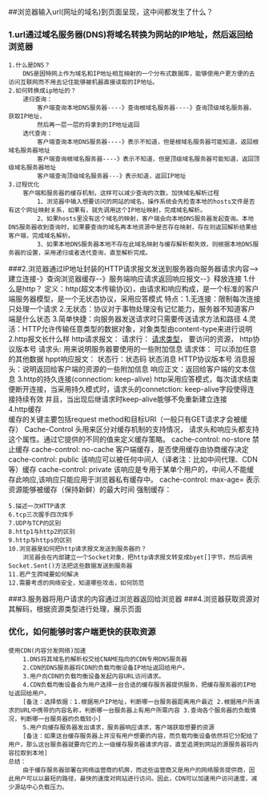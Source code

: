 ##浏览器输入url(网址的域名)到页面呈现，这中间都发生了什么？
### 1.url通过域名服务器(DNS)将域名转换为网站的IP地址，然后返回给浏览器
    1.什么是DNS？
        DNS是因特网上作为域名和IP地址相互映射的一个分布式数据库，能够使用户更方便的去访问互联网而不用去记住能够被机器直接读取的IP地址。
    2.如何转换成ip地址的？
        递归查询：
            客户端查询本地DNS服务器----》查询根域名服务器----》查询顶级域名服务器，获取IP地址，
            然后再一层一层的将拿到的IP地址返回
        迭代查询：
            客户端查询本地DNS服务器----》表示不知道，但是根域名服务器可能知道，返回根域名服务器地址
            客户端查询根域名服务器----》表示不知道，但是顶级域名服务器可能知道，返回顶级域名服务器地址
            客户端查询顶级域名服务器---》表示知道，返回IP地址
    3.过程优化
        客户端和服务器的缓存机制，这样可以减少查询的次数，加快域名解析过程
            1、浏览器中输入想要访问的网站的域名，操作系统会先检查本地的hosts文件是否有这个网址映射关系，如果有，就先调用这个IP地址映射，完成域名解析。
            2、如果hosts里没有这个域名的映射，客户端会向本地DNS服务器发起查询。本地DNS服务器收到查询时，如果要查询的域名再本地资源中是否存在映射，存在则返回解析结果给客户端，完成域名解析。
            3、如果本地DNS服务器本地不存在此域名映射与缓存解析都失效，则根据本地DNS服务器的设置，采用递归或者迭代查询，直至解析完成。        
###2.浏览器通过IP地址封装的HTTP请求报文发送到服务器向服务器请求内容-->建立连接-》查询浏览器缓存--》服务端响应请求返回响应报文--》释放连接
    1.什么是http？
        定义：http(超文本传输协议)，由请求和响应构成，是一个标准的客户端服务器模型，是一个无状态协议，采用应答模式
        特点：1.无连接：限制每次连接只处理一个请求 2.无状态：协议对于事物处理没有记忆能力，服务器不知道客户端是什么状态
             3.简单快捷：向服务器发送请求时只需要传送请求方法和路径 4.灵活：HTTP允许传输任意类型的数据对象，对象类型由content-type来进行说明
    2.http报文长什么样
         http请求报文：
             请求行： [请求类型](https://developer.mozilla.org/zh-CN/docs/Web/HTTP/Methods)， 要访问的资源， http协议版本号
             请求头: 用来说明服务器要使用的一些附加信息
             请求体： 可以添加任意的其他数据
         hppt响应报文：
              状态行：状态码 状态消息 HTTP协议版本号
              消息报头：说明返回给客户端的资源的一些附加信息
              响应正文：返回给客户端的文本信息
    3.http的持久连接(connection: keep-alive)
        http采用应答模式，每次请求结束便断开连接，当采用持久模式时，请求头的connetction: keep-alive字段使得连接持续有效
        并且，当出现后继请求时keep-alive能够不免重新建立连接    
    4.http缓存                                          
        缓存的关键主要包括request method和目标URI（一般只有GET请求才会被缓存）
        Cache-Control 头用来区分对缓存机制的支持情况， 请求头和响应头都支持这个属性。通过它提供的不同的值来定义缓存策略。
        cache-control: no-store 禁止缓存
        cache-control: no-cache 客户端缓存，是否使用缓存由协商缓存决定
        cache-control: public 该响应可以被任何中间人（译者注：比如中间代理、CDN等）缓存
        cache-control: private 该响应是专用于某单个用户的，中间人不能缓存此响应,该响应只能应用于浏览器私有缓存中。
        cache-control: max-age=<seconds> 表示资源能够被缓存（保持新鲜）的最大时间
        强制缓存：
    
    5.描述一次HTTP请求
    6.tcp三次握手四次挥手
    7.UDP与TCP的区别
    8.http1与http2的区别
    9.http与https的区别
    10.浏览器是如何把http请求报文发送到服务器的？
        浏览器会在内部建立一个Socket对象，把http请求报文转变成byet[]字节，然后调用Socket.Sent()方法把这些数据发送到服务器
    11.若产生跨域要如何解决
    12.需要考虑的网络安全，知道哪些攻击，如何防范
###3.服务器将用户请求的内容通过浏览器返回给浏览器
###4.浏览器获取资源对其解码，根据资源类型进行处理，展示页面
        
    
### 优化，如何能够时客户端更快的获取资源
    使用CDN(内容分发网络)加速
        1.DNS将其域名的解析权交给CNAME指向的CDN专用DNS服务器
        2.CDN的DNS服务器将CDN的负载均衡设备IP地址返回给用户。
        3.用户向CDN的负载均衡设备发起内容URL访问请求。
        4.CDN负载均衡设备会为用户选择一台合适的缓存服务器提供服务，把缓存服务器的IP地址返回给用户。
        [备注：选择依据：1.根据用户IP地址，判断哪一台服务器距离用户最近 2.根据用户所请求的URL中携带的内容名称，判断哪一台服务器上有用户所需内容 3.查询各个服务器的负载情况，判断哪一台服务器的负载较小]
        5.用户向缓存服务器发出请求，服务器响应请求，客户端获取想要的资源
        [备注：如果这台缓存服务器上并没有用户想要的内容，而负载均衡设备依然将它分配给了用户，那么这台服务器就要向它的上一级缓存服务器请求内容，直至追溯到网站的源服务器将内容拉取到本地]
    总结：
        由于缓存服务器部署在网络运营商的机房，而这些运营商又是用户的网络服务提供商，因此用户可以以最短的路径，最快的速度对网站进行访问。因此，CDN可以加速用户访问速度，减少源站中心负载压力。
